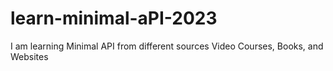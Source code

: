 # learn-minimal-aPI-2023
I am learning Minimal API from different sources Video Courses, Books, and Websites
